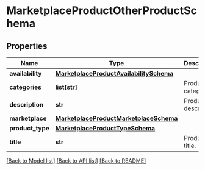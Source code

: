 # MarketplaceProductOtherProductSchema


## Properties
Name | Type | Description | Notes
------------ | ------------- | ------------- | -------------
**availability** | [**MarketplaceProductAvailabilitySchema**](MarketplaceProductAvailabilitySchema.md) |  | 
**categories** | **list[str]** | Product categories. | 
**description** | **str** | Product description. | 
**marketplace** | [**MarketplaceProductMarketplaceSchema**](MarketplaceProductMarketplaceSchema.md) |  | 
**product_type** | [**MarketplaceProductTypeSchema**](MarketplaceProductTypeSchema.md) |  | 
**title** | **str** | Product title. | 

[[Back to Model list]](../README.md#documentation-for-models) [[Back to API list]](../README.md#documentation-for-api-endpoints) [[Back to README]](../README.md)



